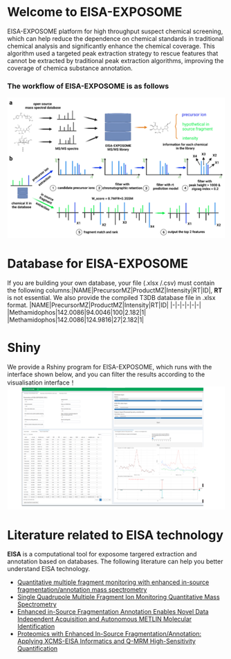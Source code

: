 # Welcome to EISA-EXPOSOME

EISA-EXPOSOME platform for high throughput suspect chemical screening, which can help reduce the dependence on chemical standards in traditional chemical analysis and significantly enhance the chemical
coverage. This algorithm used a targeted peak extraction strategy to rescue features that cannot
be extracted by traditional peak extraction algorithms, improving the coverage of chemica  substance annotation.
### The workflow of EISA-EXPOSOME is as follows
![enter image description here](https://github.com/Lab-XUE/EISA-EXPOSOME/blob/main/Figure/workflow.png)

# Database for EISA-EXPOSOME

If you are building your own database, your file (.xlsx /.csv) must contain the following columns:|NAME|PrecursorMZ|ProductMZ|Intensity|RT|ID|, **RT** is not essential. 
We also provide the compiled T3DB database file in .xlsx format.
|NAME|PrecursorMZ|ProductMZ|Intensity|RT|ID|
|-|-|-|-|-|-|
|Methamidophos|142.0086|94.0046|100|2.182|1|
|Methamidophos|142.0086|124.9816|27|2.182|1|


# Shiny
We provide a Rshiny program for EISA-EXPOSOME, which runs with the interface shown below, and you can filter the results according to the visualisation interface！
![enter image description here](https://github.com/Lab-XUE/EISA-EXPOSOME/blob/main/Figure/shiny.tif)


# Literature related to EISA technology

**EISA** is a computational tool for exposome targered extraction and annotation based on databases. The following literature can help you better understand EISA technology.
- [Quantitative multiple fragment monitoring with enhanced in-source fragmentation/annotation mass spectrometry](https://www.nature.com/articles/s41596-023-00803-0)
- [Single Quadrupole Multiple Fragment Ion Monitoring Quantitative Mass Spectrometry](https://pubs.acs.org/doi/full/10.1021/acs.analchem.1c01246)
- [Enhanced in-Source Fragmentation Annotation Enables Novel Data Independent Acquisition and Autonomous METLIN Molecular Identification](https://pubs.acs.org/doi/10.1021/acs.analchem.0c00409)
- [Proteomics with Enhanced In-Source Fragmentation/Annotation: Applying XCMS-EISA Informatics and Q-MRM High-Sensitivity Quantification](https://pubs.acs.org/doi/10.1021/jasms.1c00188)
